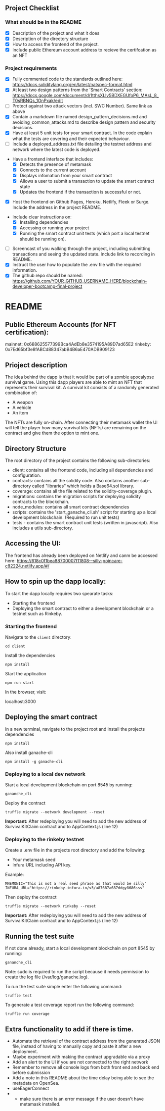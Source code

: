 ## Project Checklist

### What should be in the README

- [x] Description of the project and what it does
- [x] Description of the directory structure
- [x] How to access the frontend of the project.
- [x] Include public Ethereum account address to recieve the certifcation as an NFT

### Project requirements

- [x] Fully commented code to the standards outlined here: https://docs.soliditylang.org/en/latest/natspec-format.html
- [x] At least two design patterns from the 'Smart Contracts' section: https://docs.google.com/document/d/1tthsXLlv5BDXEGUfoP6_MAsL_8_T0sRBNQs_1OnPxak/edit
- [ ] Protect against two attack vectors (incl. SWC Number). Same link as above
- [x] Contain a markdown file named design_pattern_decisions.md and avoiding_common_attacks.md to describe design pattern and security decisions.
- [x] Have at least 5 unit tests for your smart contract. In the code explain what the tests are covering and their expected behaviour.
- [ ] Include a deployed_address.txt file detailing the testnet address and network where the latest code is deployed.
- Have a frontend interface that includes:
  - [x] Detects the presence of metamask
  - [x] Connects to the current account
  - [x] Displays infomation from your smart contract
  - [x] Allows a user to submit a transaction to update the smart contract state
  - [x] Updates the frontend if the transaction is successful or not.
- [x] Host the frontend on Github Pages, Heroku, Netlify, Fleek or Surge. Include the address in the project README.
- Include clear instructions on:
  - [x] Installing dependencies
  - [x] Accessing or running your project
  - [x] Running the smart contract unit tests (which port a local testnet should be running on).
- [ ] Screencast of you walking through the project, including submitting transactions and seeing the updated state. Include link to recording in README.
- [x] Instruct the user how to populate the .env file with the required information.
- [x] The github repo should be named: https://github.com/YOUR_GITHUB_USERNAME_HERE/blockchain-developer-bootcamp-final-project

# README

## Public Ethereum Accounts (for NFT certification):

mainnet: 0x688625577399Bca4AdEb8e3574195A89D7ad65E2
rinkeby: 0x7Ed65bf3e8fABCd88347abB4B6aE470ADB909123

## Prioject description

The idea behind the dapp is that it would be part of a zombie apocalypse survival game. Using this dapp players are able to mint an NFT that represents their survival kit.
A survival kit consists of a randomly generated combination of:

- A weapon
- A vehicle
- An item

The NFTs are fully on-chain.
After connecting their metamask wallet the UI will tell the player how many survival kits (NFTs) are remaining on the contract and give them the option to mint one.

## Directory Structure

The root directory of the project contains the following sub-directories:

- client: contains all the frontend code, including all dependencies and configuration.
- contracts: contains all the solidity code. Also contains another sub-directory called "libraries" which holds a Base64.sol library.
- coverage: contains all the file related to the solidity-coverage plugin.
- migrations: contains the migration scripts for deploying solidity contracts to the blockchain.
- node_modules: contains all smart contract dependencies
- scripts: contains the 'start_ganache_cli.sh' script for starting up a local development blockchain. (Required to run unit tests)
- tests - contains the smart contract unit tests (written in javascript). Also includes a utils sub-directory.

## Accessing the UI:

The frontend has already been deployed on Netlify and canm be accessed here:
https://618c0f1bea88700007f11808--silly-poincare-c82224.netlify.app/#/

## How to spin up the dapp locally:

To start the dapp locally requires two spearate tasks:

- Starting the frontend
- Deploying the smart contract to either a development blockchain or a testnet such as Rinkeby.

### Starting the frontend

Navigate to the `client` directory:

```
cd client
```

Install the dependencies

```
npm install
```

Start the application

```
npm run start
```

In the browser, visit:

localhost:3000

## Deploying the smart contract

In a new terminal, navigate to the project root and install the projects dependencies

```
npm install
```

Also install ganache-cli

```
npm install -g ganache-cli
```

### Deploying to a local dev network

Start a local development blockchain on port 8545 by running:

```
gananche_cli
```

Deploy the contract

```
truffle migrate --network development --reset
```

**Important:** After redeploying you will need to add the new address of SurvivalKitClaim contract and to AppContext.js (line 12)

### Deploying to the rinkeby testnet

Create a .env file in the projects root directory and add the following:

- Your metamask seed
- Infura URL including API key.

Example:

```
MNEMONIC="This is not a real seed phrase as that would be silly"
INFURA_URL="https://rinkeby.infura.io/v3/a87687a687ddgy8686sss"
```

Then deploy the contract

```
truffle migrate --network rinkeby --reset
```

**Important:** After redeploying you will need to add the new address of SurvivalKitClaim contract and to AppContext.js (line 12)

## Running the test suite

If not done already, start a local development blockchain on port 8545 by running:

```
gananche_cli
```

Note: sudo is required to run the script because it needs permission to create the log file (/var/log/ganache.log).

To run the test suite simple enter the following command:

```
truffle test
```

To generate a test coverage report run the following command:

```
truffle run coverage
```

## Extra functionality to add if there is time.

- Automate the retrieval of the contract address from the generated JSON file, instead of having to manually copy and paste it after a new deployment.
- Maybe experiment with making the contract upgradable via a proxy
- Add an alert to the UI if you are not connected to the right network
- Remember to remove all console logs from both front end and back end before submission
- Add a note in this README about the time delay being able to see the metadata on OpenSea.
- useEagerConnect
- - make sure there is an error message if the user doesn't have metamask installed.
